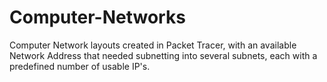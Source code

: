 # Computer-Networks
Computer Network layouts created in Packet Tracer, with an available Network Address that needed subnetting into several subnets, each with a predefined number of usable IP's.
